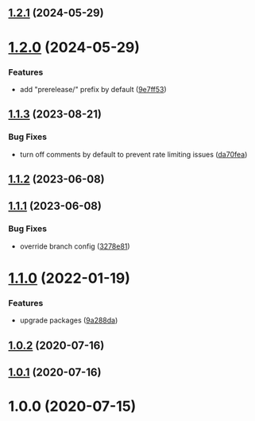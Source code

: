 ## [1.2.1](https://github.com/kengoldfarb/semantic-release-config/compare/v1.2.0...v1.2.1) (2024-05-29)

# [1.2.0](https://github.com/kengoldfarb/semantic-release-config/compare/v1.1.3...v1.2.0) (2024-05-29)


### Features

* add "prerelease/" prefix by default ([9e7ff53](https://github.com/kengoldfarb/semantic-release-config/commit/9e7ff53))

## [1.1.3](https://github.com/kengoldfarb/semantic-release-config/compare/v1.1.2...v1.1.3) (2023-08-21)


### Bug Fixes

* turn off comments by default to prevent rate limiting issues ([da70fea](https://github.com/kengoldfarb/semantic-release-config/commit/da70fea))

## [1.1.2](https://github.com/kengoldfarb/semantic-release-config/compare/v1.1.1...v1.1.2) (2023-06-08)

## [1.1.1](https://github.com/kengoldfarb/semantic-release-config/compare/v1.1.0...v1.1.1) (2023-06-08)


### Bug Fixes

* override branch config ([3278e81](https://github.com/kengoldfarb/semantic-release-config/commit/3278e81))

# [1.1.0](https://github.com/kengoldfarb/semantic-release-config/compare/v1.0.2...v1.1.0) (2022-01-19)


### Features

* upgrade packages ([9a288da](https://github.com/kengoldfarb/semantic-release-config/commit/9a288da))

## [1.0.2](https://github.com/kengoldfarb/semantic-release-config/compare/v1.0.1...v1.0.2) (2020-07-16)

## [1.0.1](https://github.com/kengoldfarb/semantic-release-config/compare/v1.0.0...v1.0.1) (2020-07-16)

# 1.0.0 (2020-07-15)

